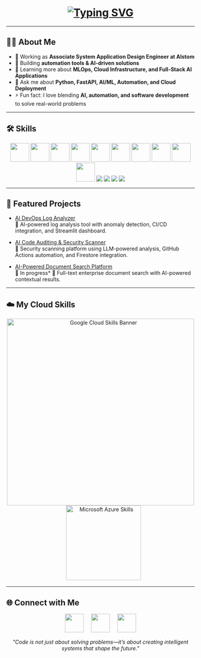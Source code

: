<h1 align="center">
  <a href="#">
    <img src="https://readme-typing-svg.herokuapp.com?font=Fira+Code&size=30&duration=3000&pause=1000&color=0000FF&center=true&vCenter=true&width=600&lines=Hi%2C+I'm+Avinash!!;AI+%26+Automation+Engineer;Python+%7C+FastAPI+%7C+Postgres;Generative+AI+%7C+LLM+%7C+Automation;GCP+%7C+Azure;Docker+%7C+Kubernetes" alt="Typing SVG" />
  </a>
</h1>

---

## 👨‍💻 About Me
- 💼 Working as **Associate System Application Design Engineer at Alstom**  
- 🔭 Building **automation tools & AI-driven solutions**  
- 🌱 Learning more about **MLOps, Cloud Infrastructure, and Full-Stack AI Applications**  
- 💬 Ask me about **Python, FastAPI, AI/ML, Automation, and Cloud Deployment**  
- ⚡ Fun fact: I love blending **AI, automation, and software development** to solve real-world problems  

---

## 🛠 Skills

<p align="center">
  <img src="https://cdn.jsdelivr.net/gh/devicons/devicon/icons/python/python-original.svg" width="50" height="50"/>
  <img src="https://cdn.jsdelivr.net/gh/devicons/devicon/icons/fastapi/fastapi-original.svg" width="50" height="50"/>
  <img src="https://cdn.jsdelivr.net/gh/devicons/devicon/icons/postgresql/postgresql-original.svg" width="50" height="50"/>
  <img src="https://cdn.jsdelivr.net/gh/devicons/devicon/icons/docker/docker-original.svg" width="50" height="50"/>
  <img src="https://cdn.jsdelivr.net/gh/devicons/devicon/icons/googlecloud/googlecloud-original.svg" width="50" height="50"/>
  <img src="https://cdn.jsdelivr.net/gh/devicons/devicon/icons/azure/azure-original.svg" width="50" height="50"/>
  <img src="https://cdn.jsdelivr.net/gh/devicons/devicon/icons/git/git-original.svg" width="50" height="50"/>
  <img src="https://cdn.jsdelivr.net/gh/devicons/devicon/icons/pytorch/pytorch-original.svg" width="50" height="50"/>
  <img src="https://cdn.jsdelivr.net/gh/devicons/devicon/icons/html5/html5-original.svg" width="50" height="50"/>
  <img src="https://cdn.jsdelivr.net/gh/devicons/devicon/icons/linux/linux-original.svg" width="50" height="50"/>
  <img src="https://img.shields.io/badge/Ollama-000000?style=for-the-badge&logo=opensourceinitiative&logoColor=white"/>
  <img src="https://img.shields.io/badge/Together%20AI-FF6F00?style=for-the-badge&logo=aiqfome&logoColor=white"/>
  <img src="https://img.shields.io/badge/OpenAI%20API-412991?style=for-the-badge&logo=openai&logoColor=white"/>
  <img src="https://img.shields.io/badge/Selenium-43B02A?style=for-the-badge&logo=selenium&logoColor=white"/>
</p>

---

## 🚀 Featured Projects

- [AI DevOps Log Analyzer](https://github.com/Avi2099GIT/ai-devops-tool)  
  🔹 AI-powered log analysis tool with anomaly detection, CI/CD integration, and Streamlit dashboard.  

- [AI Code Auditing & Security Scanner](https://github.com/Avi2099GIT/SecUrAI)  
  🔹 Security scanning platform using LLM-powered analysis, GitHub Actions automation, and Firestore integration.  

- [AI-Powered Document Search Platform](https://github.com/yourusername/doc-search-ai)  
  🔹 In progress*
  🔹 Full-text enterprise document search with AI-powered contextual results.  

---

## ☁️ My Cloud Skills

<p align="center">
  <a href="https://www.cloudskillsboost.google/public_profiles/3d9b435f-db59-420c-9b2f-963f28975d5e">
    <img src="https://cloud.google.com/images/social-icon-google-cloud-1200-630.png" width="500px" alt="Google Cloud Skills Banner"/>
  </a>
  &nbsp;&nbsp;&nbsp;
  <a href="https://learn.microsoft.com/en-us/users/avinashkarri-0414/">
    <img src="https://azure.microsoft.com/svghandler/azure-icon/?" width="200px" alt="Microsoft Azure Skills"/>
  </a>
</p>

---

<!-- ## 🏅 Achievements

<p align="center">
  <img src="https://github-profile-trophy.vercel.app/?username=yourusername&theme=algolia&no-frame=true&margin-w=15&margin-h=15" />
</p> -->


<!-- ## 📈 My Tech Journey

- 🌱 2020 → Started with Python & Web Development  
- 🐍 2021 → Built automation tools in Python & Selenium  
- 🤖 2022 → Explored AI/ML, PyTorch, OpenAI API  
- ☁️ 2023 → Cloud skills (Google Cloud, Azure), containerization with Docker  
- 🚀 2024 → AI-driven DevOps & enterprise automation at Alstom   -->


<!-- 
## 📊 GitHub Stats
![Avinash's GitHub stats](https://github-readme-stats.vercel.app/api?username=yourusername&show_icons=true&theme=radical)

![Top Langs](https://github-readme-stats.vercel.app/api/top-langs/?username=yourusername&layout=compact&theme=radical)

--- -->

## 🌐 Connect with Me

<p align="center">
  <a href="https://www.linkedin.com/in/avinashkarri/"><img src="https://skillicons.dev/icons?i=linkedin" width="50"/></a>
  &nbsp;&nbsp;&nbsp;
  <a href="mailto:avinashkarri03@gmail.com"><img src="https://skillicons.dev/icons?i=gmail" width="50"/></a>
  &nbsp;&nbsp;&nbsp;
  <a href="https://github.com/yourusername"><img src="https://skillicons.dev/icons?i=github" width="50"/></a>
</p>

<p align="center"><em>"Code is not just about solving problems—it’s about creating intelligent systems that shape the future."</em></p>
